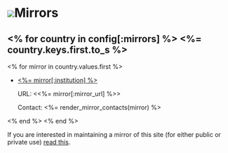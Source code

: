 ![](/images/icons/magnifier.gif)Mirrors
=======================================

<% for country in config[:mirrors] %>
<%= country.keys.first.to_s %>
------------------------

<% for mirror in country.values.first %>
* [<%= mirror[:institution] %>](<%= mirror[:institution_url] %>)

  URL: <<%= mirror[:mirror_url] %>>

  Contact: <%= render_mirror_contacts(mirror) %>

<% end %>
<% end %>

If you are interested in maintaining a mirror of this site (for either
public or private use) [read this](mirror-how-to/).

